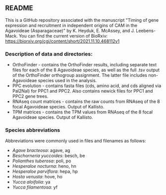 ## README

This is a GitHub repository associated with the manuscript "Timing of gene expression and recruitment in independent origins of CAM in the Agavoideae (Asparagaceae)" by K. Heyduk, E. McAssey, and J. Leebens-Mack. You can find the current version of BioRxiv: https://biorxiv.org/cgi/content/short/2021.11.10.468112v1

### Description of data and directories:

* OrthoFinder - contains the OrthoFinder results, including separate text files for each of the 8 Agavoideae species, as well as the full .tsv output of the OrthoFinder orthogroup assignment. The latter file includes non-Agavoideae species used in the analysis. 
* PPC evolution - contains fasta files (cds, amino acid, and cds aligned via Pal2Nal) for PPC1 and PPC2. Also contains newick files for PPC1 and PPC2 gene trees. 
* RNAseq count matrices - contains the raw counts from RNAseq of the 8 focal Agavoideae species. Output of Kallisto. 
* TPM matrices - contains the TPM values from RNAseq of the 8 focal Agavoideae species. Output of Kallisto.

### Species abbreviations

Abbreviations were commonly used in files and filenames as follows:
* *Agave bracteosa*: agave, ag
* *Beschorneria yuccoides*: besch, be
* *Polianthes tuberosa*: poli, po
* *Hesperaloe nocturna*: heno, hn
* *Hesperaloe parviflora*: hepa, hp
* *Hosta venusta*: hove, ho
* *Yucca aloifolia*: ya
* *Yucca filamentosa*: yf